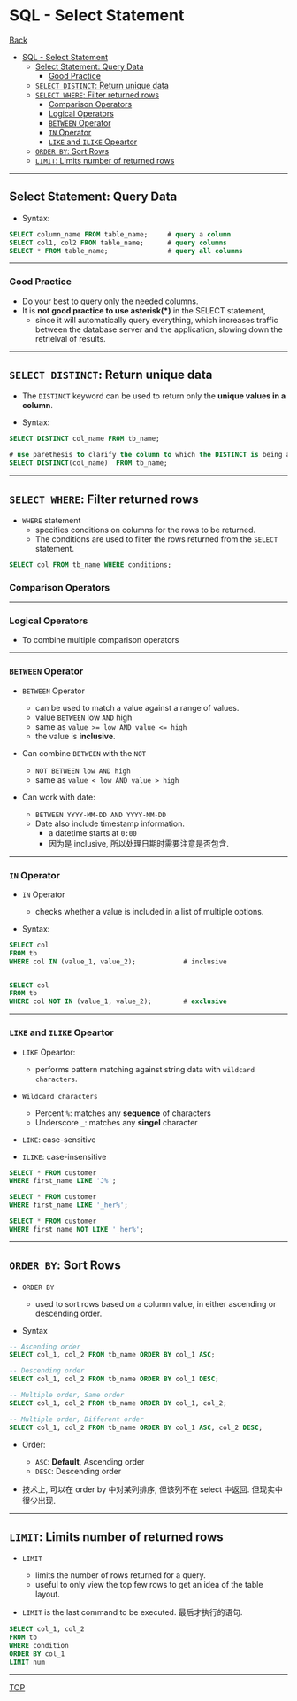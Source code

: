 # SQL - Select Statement

[Back](../index.md)

- [SQL - Select Statement](#sql---select-statement)
  - [Select Statement: Query Data](#select-statement-query-data)
    - [Good Practice](#good-practice)
  - [`SELECT DISTINCT`: Return unique data](#select-distinct-return-unique-data)
  - [`SELECT WHERE`: Filter returned rows](#select-where-filter-returned-rows)
    - [Comparison Operators](#comparison-operators)
    - [Logical Operators](#logical-operators)
    - [`BETWEEN` Operator](#between-operator)
    - [`IN` Operator](#in-operator)
    - [`LIKE` and `ILIKE` Opeartor](#like-and-ilike-opeartor)
  - [`ORDER BY`: Sort Rows](#order-by-sort-rows)
  - [`LIMIT`: Limits number of returned rows](#limit-limits-number-of-returned-rows)

---

## Select Statement: Query Data

- Syntax:

```sql
SELECT column_name FROM table_name;     # query a column
SELECT col1, col2 FROM table_name;      # query columns
SELECT * FROM table_name;               # query all columns


```

---

### Good Practice

- Do your best to query only the needed columns.
- It is **not good practice to use asterisk(\*)** in the SELECT statement,
  - since it will automatically query everything, which increases traffic between the database server and the application, slowing down the retrielval of results.

---

## `SELECT DISTINCT`: Return unique data

- The `DISTINCT` keyword can be used to return only the **unique values in a column**.

- Syntax:

```sql
SELECT DISTINCT col_name FROM tb_name;

# use parethesis to clarify the column to which the DISTINCT is being applied.
SELECT DISTINCT(col_name)  FROM tb_name;
```

---

## `SELECT WHERE`: Filter returned rows

- `WHERE` statement
  - specifies conditions on columns for the rows to be returned.
  - The conditions are used to filter the rows returned from the `SELECT` statement.

```sql
SELECT col FROM tb_name WHERE conditions;
```

### Comparison Operators

---

### Logical Operators

- To combine multiple comparison operators

---

### `BETWEEN` Operator

- `BETWEEN` Operator

  - can be used to match a value against a range of values.
  - value `BETWEEN` low `AND` high
  - same as `value >= low AND value <= high`
  - the value is **inclusive**.

- Can combine `BETWEEN` with the `NOT`

  - `NOT BETWEEN low AND high`
  - same as `value < low AND value > high`

- Can work with date:
  - `BETWEEN YYYY-MM-DD AND YYYY-MM-DD`
  - Date also include timestamp information.
    - a datetime starts at `0:00`
    - 因为是 inclusive, 所以处理日期时需要注意是否包含.

---

### `IN` Operator

- `IN` Operator

  - checks whether a value is included in a list of multiple options.

- Syntax:

```sql
SELECT col
FROM tb
WHERE col IN (value_1, value_2);            # inclusive


SELECT col
FROM tb
WHERE col NOT IN (value_1, value_2);        # exclusive
```

---

### `LIKE` and `ILIKE` Opeartor

- `LIKE` Opeartor:

  - performs pattern matching against string data with `wildcard characters`.

- `Wildcard characters`

  - Percent `%`: matches any **sequence** of characters
  - Underscore `_`: matches any **singel** character

- `LIKE`: case-sensitive
- `ILIKE`: case-insensitive

```sql
SELECT * FROM customer
WHERE first_name LIKE 'J%';

SELECT * FROM customer
WHERE first_name LIKE '_her%';

SELECT * FROM customer
WHERE first_name NOT LIKE '_her%';
```

---

## `ORDER BY`: Sort Rows

- `ORDER BY`

  - used to sort rows based on a column value, in either ascending or descending order.

- Syntax

```sql
-- Ascending order
SELECT col_1, col_2 FROM tb_name ORDER BY col_1 ASC;

-- Descending order
SELECT col_1, col_2 FROM tb_name ORDER BY col_1 DESC;

-- Multiple order, Same order
SELECT col_1, col_2 FROM tb_name ORDER BY col_1, col_2;

-- Multiple order, Different order
SELECT col_1, col_2 FROM tb_name ORDER BY col_1 ASC, col_2 DESC;
```

- Order:

  - `ASC`: **Default**, Ascending order
  - `DESC`: Descending order

- 技术上, 可以在 order by 中对某列排序, 但该列不在 select 中返回. 但现实中很少出现.

---

## `LIMIT`: Limits number of returned rows

- `LIMIT`

  - limits the number of rows returned for a query.
  - useful to only view the top few rows to get an idea of the table layout.

- `LIMIT` is the last command to be executed. 最后才执行的语句.

```sql
SELECT col_1, col_2
FROM tb
WHERE condition
ORDER BY col_1
LIMIT num
```

---

[TOP](#sql---select-statement)
